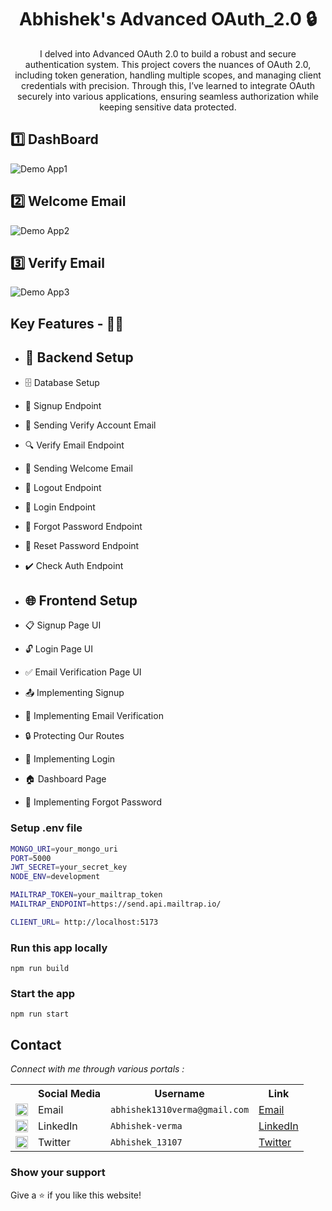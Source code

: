 <h1 align="center">Abhishek's Advanced OAuth_2.0 🔒 </h1>

<p align="center">I delved into Advanced OAuth 2.0 to build a robust and secure authentication system. This project covers the nuances of OAuth 2.0, including token generation, handling multiple scopes, and managing client credentials with precision. Through this, I’ve learned to integrate OAuth securely into various applications, ensuring seamless authorization while keeping sensitive data protected.</p>

## 1️⃣ DashBoard

![Demo App1](https://github.com/Abhishek5165/Advanced-OAuth-2.0/blob/main/Demo/A1.png)

## 2️⃣ Welcome Email

![Demo App2](https://github.com/Abhishek5165/Advanced-OAuth-2.0/blob/main/Demo/A2.png)

## 3️⃣ Verify Email

![Demo App3](https://github.com/Abhishek5165/Advanced-OAuth-2.0/blob/main/Demo/A3.png)

## Key Features - 🥰🥷

-   ## 🔧 Backend Setup
-   🗄️ Database Setup
-   🔐 Signup Endpoint
-   📧 Sending Verify Account Email
-   🔍 Verify Email Endpoint
-   📄 Sending Welcome Email
-   🚪 Logout Endpoint
-   🔑 Login Endpoint
-   🔄 Forgot Password Endpoint
-   🔁 Reset Password Endpoint
-   ✔️ Check Auth Endpoint

-   ## 🌐 Frontend Setup
-   📋 Signup Page UI
-   🔓 Login Page UI
-   ✅ Email Verification Page UI
-   📤 Implementing Signup
-   📧 Implementing Email Verification
-   🔒 Protecting Our Routes
-   🔑 Implementing Login
-   🏠 Dashboard Page
-   🔄 Implementing Forgot Password

### Setup .env file

```bash
MONGO_URI=your_mongo_uri
PORT=5000
JWT_SECRET=your_secret_key
NODE_ENV=development

MAILTRAP_TOKEN=your_mailtrap_token
MAILTRAP_ENDPOINT=https://send.api.mailtrap.io/

CLIENT_URL= http://localhost:5173
```

### Run this app locally

```shell
npm run build
```

### Start the app

```shell
npm run start
```

## Contact

_Connect with me through various portals :_

<table>
  <tr>
    <th></th>
    <th>Social Media</th>
    <th>Username</th>
    <th>Link</th>
  </tr>
  <tr>
    <td><img src="https://cdn4.iconfinder.com/data/icons/social-media-logos-6/512/112-gmail_email_mail-512.png" width="20" /></td>
    <td>Email</td>
    <td><code>abhishek1310verma@gmail.com</code></td>
    <td><a href="mailto:=abhishek1310verma@gmail.com" target="_blank">Email</a></td>
  </tr>
  <tr>
    <td><img src="https://upload.wikimedia.org/wikipedia/commons/thumb/c/ca/LinkedIn_logo_initials.png/480px-LinkedIn_logo_initials.png" width="20" /></td>
    <td>LinkedIn</td>
    <td><code>Abhishek-verma</code></td>
    <td><a href="https://www.linkedin.com/in/abhishek-verma-600899247/" target="_blank">LinkedIn</a></td>
  </tr>
  <tr>
    <td><img src="https://upload.wikimedia.org/wikipedia/commons/thumb/6/6f/Logo_of_Twitter.svg/512px-Logo_of_Twitter.svg.png" width="20" /></td>
    <td>Twitter</td>
    <td><code>Abhishek_13107</code></td>
    <td><a href="https://twitter.com/Abhishek_13107" target="_blank">Twitter</a></td>
  </tr>
</table>

### Show your support

Give a ⭐ if you like this website!


